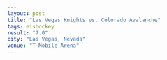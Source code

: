 ```yaml
---
layout: post
title: "Las Vegas Knights vs. Colorado Avalanche"
tags: eishockey
result: "7.0"
city: "Las Vegas, Nevada"
venue: "T-Mobile Arena"
---
```

